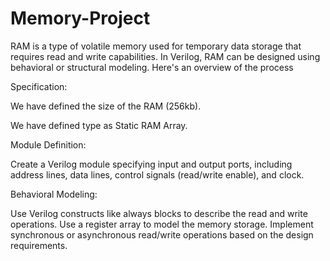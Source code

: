 # Memory-Project
RAM is a type of volatile memory used for temporary data storage that requires read and write capabilities. In Verilog, RAM can be designed using behavioral or structural modeling. 
Here's an overview of the process

Specification:

We have defined the size of the RAM (256kb).

We have defined type as Static RAM Array.


Module Definition:

Create a Verilog module specifying input and output ports, including address lines, data lines, control signals (read/write enable), and clock.

Behavioral Modeling:

Use Verilog constructs like always blocks to describe the read and write operations.
Use a register array to model the memory storage.
Implement synchronous or asynchronous read/write operations based on the design requirements.
